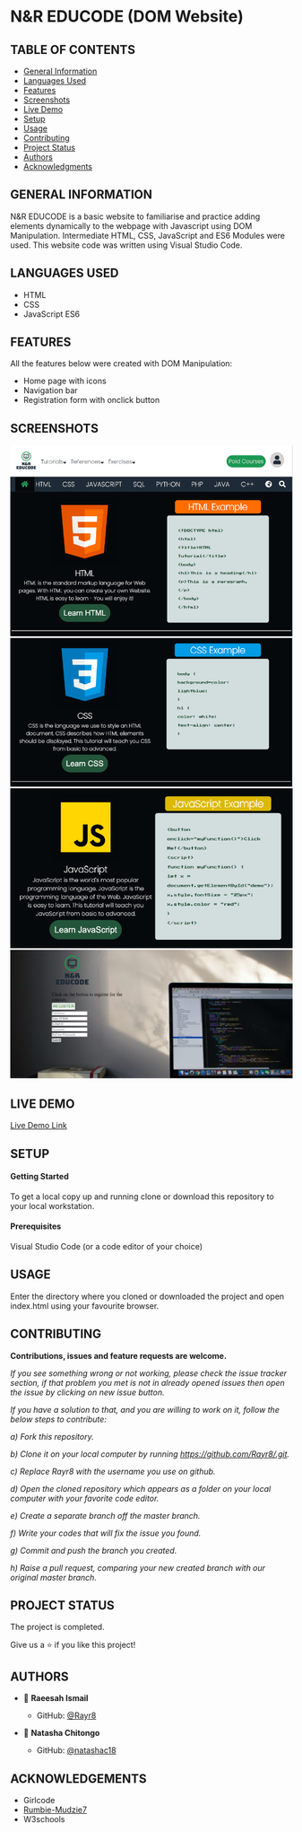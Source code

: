 # N&R EDUCODE (DOM Website)

## TABLE OF CONTENTS

- [General Information](https://github.com/Rayr8/Dom-Wesbite-Project#general-information)
- [Languages Used](https://github.com/Rayr8/Dom-Wesbite-Project#languages-used)
- [Features](https://github.com/Rayr8/Dom-Wesbite-Project#features)
- [Screenshots](https://github.com/Rayr8/Dom-Wesbite-Project#screenshots)
- [Live Demo](https://github.com/Rayr8/Dom-Wesbite-Project#live-demo)
- [Setup](https://github.com/Rayr8/Dom-Wesbite-Project#setup)
- [Usage](https://github.com/Rayr8/Dom-Wesbite-Project#usage)
- [Contributing](https://github.com/Rayr8/Dom-Wesbite-Project#contributing)
- [Project Status](https://github.com/Rayr8/Dom-Wesbite-Project#project-status)
- [Authors](https://github.com/Rayr8/Dom-Wesbite-Project#authors)
- [Acknowledgments](https://github.com/Rayr8/Dom-Wesbite-Project#acknowledgements)

## GENERAL INFORMATION

N&R EDUCODE is a basic website to familiarise and practice adding elements dynamically to the webpage with Javascript using DOM Manipulation. Intermediate HTML, CSS, JavaScript and ES6 Modules were used. This website code was written using Visual Studio Code.

## LANGUAGES USED

- HTML
- CSS
- JavaScript ES6

## FEATURES

All the features below were created with DOM Manipulation:
- Home page with icons 
- Navigation bar
- Registration form with onclick button 


## SCREENSHOTS

![Screenshot1](images/Screenshot1.PNG)
![Screenshot2](images/Screenshot2.PNG) 
![Screenshot3](images/Screenshot3.PNG)
[<img src="images/Screenshot4.PNG" width="850" height="auto"/>](images/Screenshot4.PNG)


## LIVE DEMO

[Live Demo Link](https://raw.githack.com/Rayr8/Dom-Wesbite-Project/main/index.html)

## SETUP

#### Getting Started

To get a local copy up and running clone or download this repository to your local workstation.

#### Prerequisites

Visual Studio Code (or a code editor of your choice)

## USAGE

Enter the directory where you cloned or downloaded the project and open index.html using your favourite browser.

## CONTRIBUTING

**Contributions, issues and feature requests are welcome.**

*If you see something wrong or not working, please check the issue tracker section, if that problem you met is not in already opened issues then open the issue by clicking on new issue button.* 

*If you have a solution to that, and you are willing to work on it, follow the below steps to contribute:* 

*a) Fork this repository.* 

*b) Clone it on your local computer by running https://github.com/Rayr8/.git.* 

*c) Replace Rayr8 with the username you use on github.* 

*d) Open the cloned repository which appears as a folder on your local computer with your favorite code editor.* 

*e) Create a separate branch off the master branch.* 

*f) Write your codes that will fix the issue you found.*

*g) Commit and push the branch you created.*

*h) Raise a pull request, comparing your new created branch with our original master branch.*

## PROJECT STATUS 

The project is completed. 

Give us a :star: if you like this project!

## AUTHORS

- :bust_in_silhouette: **Raeesah Ismail** 
  - GitHub: [@Rayr8](https://github.com/Rayr8)

- :bust_in_silhouette: **Natasha Chitongo** 
  - GitHub: [@natashac18](https://github.com/natashac18)


## ACKNOWLEDGEMENTS

- Girlcode
- [Rumbie-Mudzie7](https://github.com/Rumbie-Mudzie7)
- W3schools

